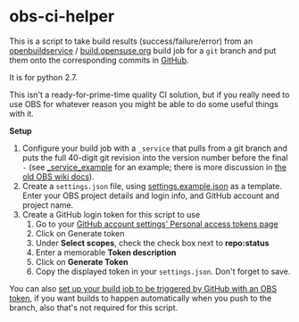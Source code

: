 # obs-ci-helper #

This is a script to take build results (success/failure/error) from an [openbuildservice](http://openbuildservice.org "openbuildservice") / [build.opensuse.org](https://build.opensuse.org/) build job for a `git` branch and put them onto the corresponding commits in [GitHub](https://github.com/).

It is for python 2.7.

This isn't a ready-for-prime-time quality CI solution, but if you really need to use OBS for whatever reason you might be able to do some useful things with it. 

**Setup**

1. Configure your build job with a `_service` that pulls from a git branch and puts the full 40-digit git revision into the version number before the final `-` (see [&#95;service&#95;example](_service_example) for an example; there is more discussion in [the old OBS wiki docs](https://en.opensuse.org/openSUSE:Build_Service_Concept_SourceService#Example_2:_GIT_integration)).
2. Create a `settings.json` file, using [settings.example.json](settings.example.json) as a template.  Enter your OBS project details and login info, and GitHub account and project name.
3. Create a GitHub login token for this script to use
	1. Go to your [GitHub account settings' Personal access tokens page](https://github.com/settings/tokens)
	2. Click on Generate token
	3. Under **Select scopes**, check the check box next to **repo:status**
	4. Enter a memorable **Token description**
	5. Click on **Generate Token**
	6. Copy the displayed token in your `settings.json`. Don't forget to save.

You can also [set up your build job to be triggered by GitHub with an OBS token](http://openbuildservice.org/2013/11/22/Source-Update-Via_Token/), if you want builds to happen automatically when you push to the branch, also that's not required for this script.

